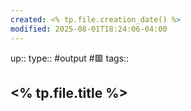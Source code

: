 ```yaml
---
created: <% tp.file.creation_date() %>
modified: 2025-08-01T18:24:06-04:00
---
```

up::
type:: #output #🟥 
tags::
## <% tp.file.title %>